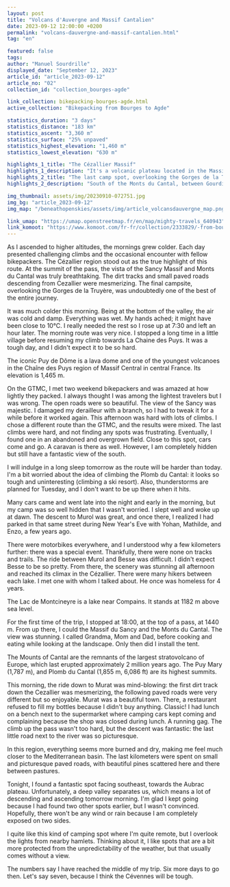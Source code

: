 ```yaml
---
layout: post
title: "Volcans d'Auvergne and Massif Cantalien"
date: 2023-09-12 12:00:00 +0200
permalink: "volcans-dauvergne-and-massif-cantalien.html"
tag: "en"

featured: false
tags:
author: "Manuel Sourdrille"
displayed_date: "September 12, 2023"
article_id: "article_2023-09-12"
article_no: "02"
collection_id: "collection_bourges-agde"

link_collection: bikepacking-bourges-agde.html
active_collection: "Bikepacking from Bourges to Agde"

statistics_duration: "3 days"
statistics_distance: "183 km"
statistics_ascent: "3,360 m"
statistics_surface: "25% unpaved"
statistics_highest_elevation: "1,460 m"
statistics_lowest_elevation: "630 m"

highlights_1_title: "The Cézallier Massif"
highlights_1_description: "It's a volcanic plateau located in the Massif Central, between the Monts Dore and the Monts du Cantal. It is one of the five natural regions that make up the Regional Natural Park of the Volcanoes of Auvergne. The average elevation of the massif ranges from 1,200 to 1,500 meters. The highest point in the massif is the Signal du Luguet at 1,547 meters. Up there, the view is incredible."
highlights_2_title: "The last camp spot, overlooking the Gorges de la Truyère."
highlights_2_description: "South of the Monts du Cantal, between Gourdièges and Sainte-Marie, you'll find beautiful dirt paths leading to an open area overlooking the gorges below and the Aubrac further south. It's a perfect place to camp."

img_thumbnail: assets/img/20230910-072751.jpg
img_bg: "article_2023-09-12"
img_map: "/beneathopenskies/assets/img/article_volcansdauvergne_map.png"

link_umap: "https://umap.openstreetmap.fr/en/map/mighty-travels_640943"
link_komoot: "https://www.komoot.com/fr-fr/collection/2333829/-from-bourges-to-agde"
---
```


As I ascended to higher altitudes, the mornings grew colder. Each day presented challenging climbs and the occasional encounter with fellow bikepackers. The Cézallier region stood out as the true highlight of this route. At the summit of the pass, the vista of the Sancy Massif and Monts du Cantal was truly breathtaking. The dirt tracks and small paved roads descending from Cezallier were mesmerizing. The final campsite, overlooking the Gorges de la Truyère, was undoubtedly one of the best of the entire journey.

It was much colder this morning. Being at the bottom of the valley, the air was cold and damp. Everything was wet. My hands ached; it might have been close to 10°C. I really needed the rest so I rose up at 7:30 and left an hour later. The morning route was very nice. I stopped a long time in a little village before resuming my climb towards La Chaine des Puys. It was a tough day, and I didn't expect it to be so hard.

The iconic Puy de Dôme is a lava dome and one of the youngest volcanoes in the Chaîne des Puys region of Massif Central in central France. Its elevation is 1,465 m.

On the GTMC, I met two weekend bikepackers and was amazed at how lightly they packed. I always thought I was among the lightest travelers but I was wrong. The open roads were so beautiful. The view of the Sancy was majestic. I damaged my derailleur with a branch, so I had to tweak it for a while before it worked again. This afternoon was hard with lots of climbs. I chose a different route than the GTMC, and the results were mixed. The last climbs were hard, and not finding any spots was frustrating. Eventually, I found one in an abandoned and overgrown field. Close to this spot, cars come and go. A caravan is there as well. However, I am completely hidden but still have a fantastic view of the south.

I will indulge in a long sleep tomorrow as the route will be harder than today. I'm a bit worried about the idea of climbing the Plomb du Cantal: it looks so tough and uninteresting (climbing a ski resort). Also, thunderstorms are planned for Tuesday, and I don't want to be up there when it hits.

Many cars came and went late into the night and early in the morning, but my camp was so well hidden that I wasn't worried. I slept well and woke up at dawn. The descent to Murol was great, and once there, I realized I had parked in that same street during New Year's Eve with Yohan, Mathilde, and Enzo, a few years ago.

There were motorbikes everywhere, and I understood why a few kilometers further: there was a special event. Thankfully, there were none on tracks and trails. The ride between Murol and Besse was difficult. I didn't expect Besse to be so pretty. From there, the scenery was stunning all afternoon and reached its climax in the Cézallier. There were many hikers between each lake. I met one with whom I talked about. He once was homeless for 4 years.

The Lac de Montcineyre is a lake near Compains. It stands at 1182 m above sea level.

For the first time of the trip, I stopped at 18:00, at the top of a pass, at 1440 m. From up there, I could the Massif du Sancy and the Monts du Cantal. The view was stunning. I called Grandma, Mom and Dad, before cooking and eating while looking at the landscape. Only then did I install the tent.

The Mounts of Cantal are the remnants of the largest stratovolcano of Europe, which last erupted approximately 2 million years ago. The Puy Mary (1,787 m), and Plomb du Cantal (1,855 m, 6,086 ft) are its highest summits.

This morning, the ride down to Murat was mind-blowing: the first dirt track down the Cezallier was mesmerizing, the following paved roads were very different but so enjoyable. Murat was a beautiful town. There, a restaurant refused to fill my bottles because I didn't buy anything. Classic! I had lunch on a bench next to the supermarket where camping cars kept coming and complaining because the shop was closed during lunch. A running gag. The climb up the pass wasn't too hard, but the descent was fantastic: the last little road next to the river was so picturesque.

In this region, everything seems more burned and dry, making me feel much closer to the Mediterranean basin. The last kilometers were spent on small and picturesque paved roads, with beautiful pines scattered here and there between pastures.

Tonight, I found a fantastic spot facing southeast, towards the Aubrac plateau. Unfortunately, a deep valley separates us, which means a lot of descending and ascending tomorrow morning. I'm glad I kept going because I had found two other spots earlier, but I wasn't convinced. Hopefully, there won't be any wind or rain because I am completely exposed on two sides.

I quite like this kind of camping spot where I'm quite remote, but I overlook the lights from nearby hamlets. Thinking about it, I like spots that are a bit more protected from the unpredictability of the weather, but that usually comes without a view.

The numbers say I have reached the middle of my trip. Six more days to go then. Let's say seven, because I think the Cévennes will be tough.
